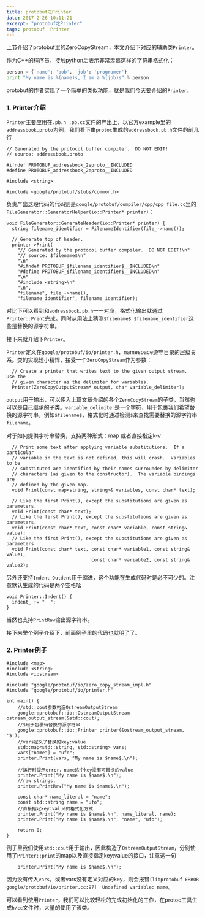 ```yaml
---
title: protobuf之Printer
date: 2017-2-26 10:11:21
excerpt: "protobuf之Printer"
tags: protobuf  Printer
---
```


[上节](http://izualzhy.cn/protobuf-zerocopy)介绍了protobuf里的ZeroCopyStream，本文介绍下对应的辅助类`Printer`。

作为C++的程序员，接触python后表示非常羡慕这样的字符串格式化：

```python
person = {'name': 'bob', 'job': 'programer'}
print "My name is %(name)s, I am a %(job)s" % person
```

protobuf的作者实现了一个简单的类似功能，就是我们今天要介绍的`Printer`。

<!--more-->

### 1. Printer介绍

`Printer`主要应用在`.pb.h .pb.cc`文件的产出上，以官方example里的`addressbook.proto`为例，我们看下由`protoc`生成的`addressbook.pb.h`文件的前几行

```
// Generated by the protocol buffer compiler.  DO NOT EDIT!
// source: addressbook.proto

#ifndef PROTOBUF_addressbook_2eproto__INCLUDED
#define PROTOBUF_addressbook_2eproto__INCLUDED

#include <string>

#include <google/protobuf/stubs/common.h>
```

负责产出这段代码的代码则是`google/protobuf/compiler/cpp/cpp_file.cc`里的`FileGenerator::GeneratorHelper(io::Printer* printer)`：

```
void FileGenerator::GenerateHeader(io::Printer* printer) {
  string filename_identifier = FilenameIdentifier(file_->name());

  // Generate top of header.
  printer->Print(
    "// Generated by the protocol buffer compiler.  DO NOT EDIT!\n"
    "// source: $filename$\n"
    "\n"
    "#ifndef PROTOBUF_$filename_identifier$__INCLUDED\n"
    "#define PROTOBUF_$filename_identifier$__INCLUDED\n"
    "\n"
    "#include <string>\n"
    "\n",
    "filename", file_->name(),
    "filename_identifier", filename_identifier);
```

对比下可以看到和`addressbook.pb.h`一一对应，格式化输出就通过`Printer::Print`完成。同时从用法上猜测`$filename$ $filename_identifier`这些是替换的源字符串。

接下来就介绍下`Printer`。

`Printer`定义在`google/protobuf/io/printer.h`，namespace遵守目录的层级关系。类的实现短小精悍，接受一个`ZeroCopyStream`作为参数：

```
  // Create a printer that writes text to the given output stream.  Use the
  // given character as the delimiter for variables.
  Printer(ZeroCopyOutputStream* output, char variable_delimiter);
```

`output`用于输出，可以传入上篇文章介绍的各个`ZeroCopyStream`的子类，当然也可以是自己继承的子类。`variable_delimiter`是一个字符，用于包裹我们希望替换的源字符串，例如`$filename$`，格式化时通过检测`$`来查找需要替换的源字符串`filename`。

对于如何提供字符串替换，支持两种形式：map 或者直接指定k-v

```
  // Print some text after applying variable substitutions.  If a particular
  // variable in the text is not defined, this will crash.  Variables to be
  // substituted are identified by their names surrounded by delimiter
  // characters (as given to the constructor).  The variable bindings are
  // defined by the given map.
  void Print(const map<string, string>& variables, const char* text);

  // Like the first Print(), except the substitutions are given as parameters.
  void Print(const char* text);
  // Like the first Print(), except the substitutions are given as parameters.
  void Print(const char* text, const char* variable, const string& value);
  // Like the first Print(), except the substitutions are given as parameters.
  void Print(const char* text, const char* variable1, const string& value1,
                               const char* variable2, const string& value2);
```

另外还支持`Indent Outdent`用于缩进，这个功能在生成代码时是必不可少的。注意默认生成的代码是两个空格吆

```
void Printer::Indent() {
  indent_ += "  ";
}
```

当然也支持`PrintRaw`输出源字符串。

接下来举个例子介绍下，前面例子里的代码也就明了了。

### 2. Printer例子

```
#include <map>
#include <string>
#include <iostream>

#include "google/protobuf/io/zero_copy_stream_impl.h"
#include "google/protobuf/io/printer.h"

int main() {
    //std::cout参数构造OstreamOutputStream
    google::protobuf::io::OstreamOutputStream ostream_output_stream(&std::cout);
    //$用于包裹待替换的源字符串
    google::protobuf::io::Printer printer(&ostream_output_stream, '$');
    //vars定义了替换的key:value
    std::map<std::string, std::string> vars;
    vars["name"] = "ufo";
    printer.Print(vars, "My name is $name$.\n");

    //运行时提示error，name这个key没有可替换的value
    printer.Print("My name is $name$.\n");
    //raw strings.
    printer.PrintRaw("My name is $name$.\n");

    const char* name_literal = "name";
    const std::string name = "ufo";
    //直接指定key:value的格式化方式
    printer.Print("My name is $name$.\n", name_literal, name);
    printer.Print("My name is $name$.\n", "name", "ufo");

    return 0;
}
```

例子里我们使用`std::cout`用于输出，因此构造了`OstreamOutputStream`，分别使用了`Printer::print`的map以及直接指定key:value的接口，注意这一句

```
    printer.Print("My name is $name$.\n");
```

因为没有传入`vars`，或者vars没有定义对应的key，则会报错`[libprotobuf ERROR google/protobuf/io/printer.cc:97]  Undefined variable: name`。

可以看到使用`Printer`，我们可以比较轻松的完成初始化的工作，在protoc工具生成`h/cc`文件时，大量的使用了该类。
